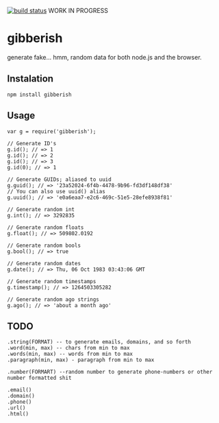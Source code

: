 [![build status](https://secure.travis-ci.org/adrianolaru/gibberish.png)](http://travis-ci.org/adrianolaru/gibberish)
WORK IN PROGRESS

# gibberish

generate fake... hmm, random data for both node.js and the browser.

## Instalation

    npm install gibberish

## Usage

```
var g = require('gibberish');

// Generate ID's
g.id(); // => 1
g.id(); // => 2
g.id(); // => 3
g.id(0); // => 1

// Generate GUIDs; aliased to uuid
g.guid(); // => '23a52024-6f4b-4478-9b96-fd3df148df38'
// You can also use uuid() alias
g.uuid(); // => 'e0a6eaa7-e2c6-469c-51e5-28efe8938f81'

// Generate random int
g.int(); // => 3292835

// Generate random floats
g.float(); // => 509802.0192

// Generate random bools
g.bool(); // => true

// Generate random dates
g.date(); // => Thu, 06 Oct 1983 03:43:06 GMT

// Generate random timestamps
g.timestamp(); // => 1264503305282

// Generate random ago strings
g.ago(); // => 'about a month ago'

```

## TODO

```
.string(FORMAT) -- to generate emails, domains, and so forth
.word(min, max) -- chars from min to max
.words(min, max) -- words from min to max
.paragraph(min, max) - paragraph from min to max

.number(FORMART) --random number to generate phone-numbers or other number formatted shit

.email()
.domain()
.phone()
.url()
.html()
```
